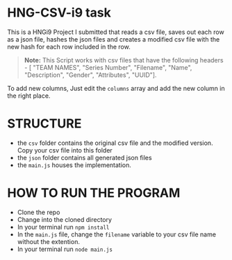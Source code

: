 # HNG-CSV-i9 task

This is a HNGi9 Project I submitted that reads a csv file, saves out each row as a json file, hashes the json files and creates a modified csv file with the new hash for each row included in the row.

> **Note:** This Script works with csv files that have the following headers - [ "TEAM NAMES", "Series Number", "Filename", "Name", "Description", "Gender", "Attributes", "UUID"].

To add new columns, Just edit the `columns` array and add the new column in the right place.

# STRUCTURE

- the `csv` folder contains the original csv file and the modified version. Copy your csv file into this folder
- the `json` folder contains all generated json files
- the `main.js` houses the implementation.

# HOW TO RUN THE PROGRAM

- Clone the repo
- Change into the cloned directory
- In your terminal run `npm install`
- In the `main.js` file, change the `filename` variable to your csv file name without the extention.
- In your terminal run `node main.js`
